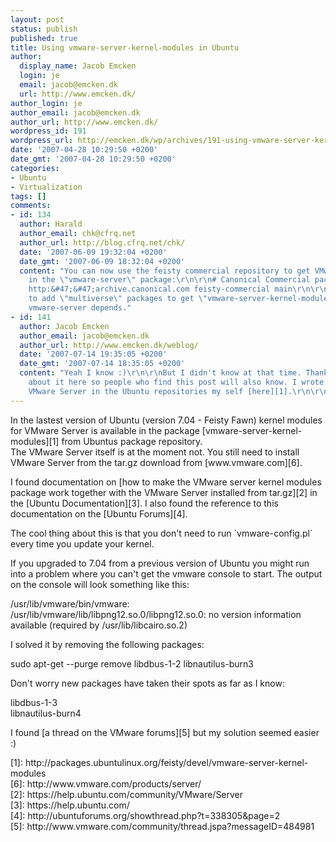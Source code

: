 ```yaml
---
layout: post
status: publish
published: true
title: Using vmware-server-kernel-modules in Ubuntu
author:
  display_name: Jacob Emcken
  login: je
  email: jacob@emcken.dk
  url: http://www.emcken.dk/
author_login: je
author_email: jacob@emcken.dk
author_url: http://www.emcken.dk/
wordpress_id: 191
wordpress_url: http://emcken.dk/wp/archives/191-using-vmware-server-kernel-modules-in-ubuntu.html
date: '2007-04-28 10:29:50 +0200'
date_gmt: '2007-04-28 10:29:50 +0200'
categories:
- Ubuntu
- Virtualization
tags: []
comments:
- id: 134
  author: Harald
  author_email: chk@cfrq.net
  author_url: http://blog.cfrq.net/chk/
  date: '2007-06-09 19:32:04 +0200'
  date_gmt: '2007-06-09 18:32:04 +0200'
  content: "You can now use the feisty commercial repository to get VMware from canonical
    in the \"vmware-server\" package:\r\n\r\n# Canonical Commercial packages\r\ndeb
    http:&#47;&#47;archive.canonical.com feisty-commercial main\r\n\r\nYou also need
    to add \"multiverse\" packages to get \"vmware-server-kernel-modules\", upon which
    vmware-server depends."
- id: 141
  author: Jacob Emcken
  author_email: jacob@emcken.dk
  author_url: http://www.emcken.dk/weblog/
  date: '2007-07-14 19:35:05 +0200'
  date_gmt: '2007-07-14 18:35:05 +0200'
  content: "Yeah I know :)\r\n\r\nBut I didn't know at that time. Thanks for posting
    about it here so people who find this post will also know. I wrote a post about
    VMware Server in the Ubuntu repositories my self [here][1].\r\n\r\n[1]: http:&#47;&#47;www.emcken.dk&#47;weblog&#47;archives&#47;193-VMware-server-from-Ubuntu-official-repositories.html"
---
```

<p>In the lastest version of Ubuntu (version 7.04 - Feisty Fawn) kernel modules for VMware Server is available in the package [vmware-server-kernel-modules][1] from Ubuntus package repository.<br />
The VMware Server itself is at the moment not. You still need to install VMware Server from the tar.gz download from [www.vmware.com][6].</p>
<p>I found documentation on [how to make the VMware server kernel modules package work together with the VMware Server installed from tar.gz][2] in the [Ubuntu Documentation][3]. I also found the reference to this documentation on the [Ubuntu Forums][4].</p>
<p>The cool thing about this is that you don't need to run `vmware-config.pl` every time you update your kernel.</p>
<p>If you upgraded to 7.04 from a previous version of Ubuntu you might run into a problem where you can't get the vmware console to start. The output on the console will look something like this:</p>
<p>    &#47;usr&#47;lib&#47;vmware&#47;bin&#47;vmware: &#47;usr&#47;lib&#47;vmware&#47;lib&#47;libpng12.so.0&#47;libpng12.so.0: no version information available (required by &#47;usr&#47;lib&#47;libcairo.so.2)</p>
<p>I solved it by removing the following packages:</p>
<p>     sudo apt-get --purge remove libdbus-1-2 libnautilus-burn3</p>
<p>Don't worry new packages have taken their spots as far as I know:</p>
<p>    libdbus-1-3<br />
    libnautilus-burn4</p>
<p>I found [a thread on the VMware forums][5] but my solution seemed easier :)</p>
<p>[1]: http:&#47;&#47;packages.ubuntulinux.org&#47;feisty&#47;devel&#47;vmware-server-kernel-modules<br />
[6]: http:&#47;&#47;www.vmware.com&#47;products&#47;server&#47;<br />
[2]: https:&#47;&#47;help.ubuntu.com&#47;community&#47;VMware&#47;Server<br />
[3]: https:&#47;&#47;help.ubuntu.com&#47;<br />
[4]: http:&#47;&#47;ubuntuforums.org&#47;showthread.php?t=338305&amp;page=2<br />
[5]: http:&#47;&#47;www.vmware.com&#47;community&#47;thread.jspa?messageID=484981</p>
